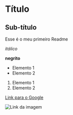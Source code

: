 # Título

## Sub-título


Esse é o meu primeiro Readme

*itálico*

**negrito**

- Elemento 1
- Elemento 2

1) Elemento 1
2) Elemento 2

[Link para o Google](https://www.google.com)

![Link da imagem](https://git-scm.com/images/branching-illustration@2x.png)
